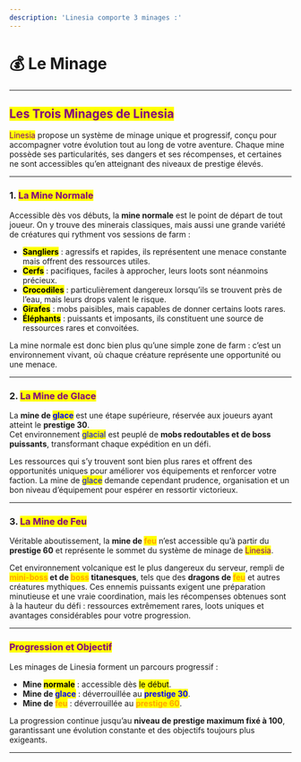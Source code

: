 ```yaml
---
description: 'Linesia comporte 3 minages :'
---
```


# 💰 Le Minage

***

## <mark style="color:purple;">Les Trois Minages de Linesia</mark>

<mark style="color:purple;">Linesia</mark> propose un système de minage unique et progressif, conçu pour accompagner votre évolution tout au long de votre aventure. Chaque mine possède ses particularités, ses dangers et ses récompenses, et certaines ne sont accessibles qu’en atteignant des niveaux de prestige élevés.

***

### 1. <mark style="color:purple;">La Mine Normale</mark>

Accessible dès vos débuts, la **mine normale** est le point de départ de tout joueur. On y trouve des minerais classiques, mais aussi une grande variété de créatures qui rythment vos sessions de farm :

* <mark style="color:$warning;">**Sangliers**</mark> : agressifs et rapides, ils représentent une menace constante mais offrent des ressources utiles.
* <mark style="color:$info;">**Cerfs**</mark> : pacifiques, faciles à approcher, leurs loots sont néanmoins précieux.
* <mark style="color:$success;">**Crocodiles**</mark> : particulièrement dangereux lorsqu’ils se trouvent près de l’eau, mais leurs drops valent le risque.
* <mark style="color:$danger;">**Girafes**</mark> : mobs paisibles, mais capables de donner certains loots rares.
* <mark style="color:$primary;">**Éléphants**</mark> : puissants et imposants, ils constituent une source de ressources rares et convoitées.

La mine normale est donc bien plus qu’une simple zone de farm : c’est un environnement vivant, où chaque créature représente une opportunité ou une menace.

***

### 2. <mark style="color:purple;">La Mine de Glace</mark>

La **mine de&#x20;**<mark style="color:blue;">**glace**</mark> est une étape supérieure, réservée aux joueurs ayant atteint le **prestige 30**.\
Cet environnement <mark style="color:blue;">glacial</mark> est peuplé de **mobs redoutables et de boss puissants**, transformant chaque expédition en un défi.

Les ressources qui s’y trouvent sont bien plus rares et offrent des opportunités uniques pour améliorer vos équipements et renforcer votre faction. La mine de <mark style="color:blue;">glace</mark> demande cependant prudence, organisation et un bon niveau d’équipement pour espérer en ressortir victorieux.

***

### 3. <mark style="color:purple;">La Mine de Feu</mark>

Véritable aboutissement, la **mine de&#x20;**<mark style="color:orange;">**feu**</mark> n’est accessible qu’à partir du **prestige 60** et représente le sommet du système de minage de <mark style="color:purple;">Linesia</mark>.

Cet environnement volcanique est le plus dangereux du serveur, rempli de <mark style="color:orange;">**mini-boss**</mark>**&#x20;et de&#x20;**<mark style="color:orange;">**boss**</mark>**&#x20;titanesques**, tels que des **dragons de&#x20;**<mark style="color:orange;">**feu**</mark> et autres créatures mythiques. Ces ennemis puissants exigent une préparation minutieuse et une vraie coordination, mais les récompenses obtenues sont à la hauteur du défi : ressources extrêmement rares, loots uniques et avantages considérables pour votre progression.

***

### <mark style="color:purple;">Progression et Objectif</mark>

Les minages de Linesia forment un parcours progressif :

* **Mine&#x20;**<mark style="color:$info;">**normale**</mark> : accessible dès <mark style="color:$info;">le début</mark>.
* **Mine de&#x20;**<mark style="color:blue;">**glace**</mark> : déverrouillée au <mark style="color:blue;">**prestige 30**</mark>.
* **Mine de&#x20;**<mark style="color:orange;">**feu**</mark> : déverrouillée au <mark style="color:orange;">**prestige 60**</mark>.

La progression continue jusqu’au **niveau de prestige maximum fixé à 100**, garantissant une évolution constante et des objectifs toujours plus exigeants.

***
